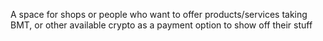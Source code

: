 A space for shops or people who want to offer products/services taking BMT, or other available crypto as a payment option to show off their stuff

